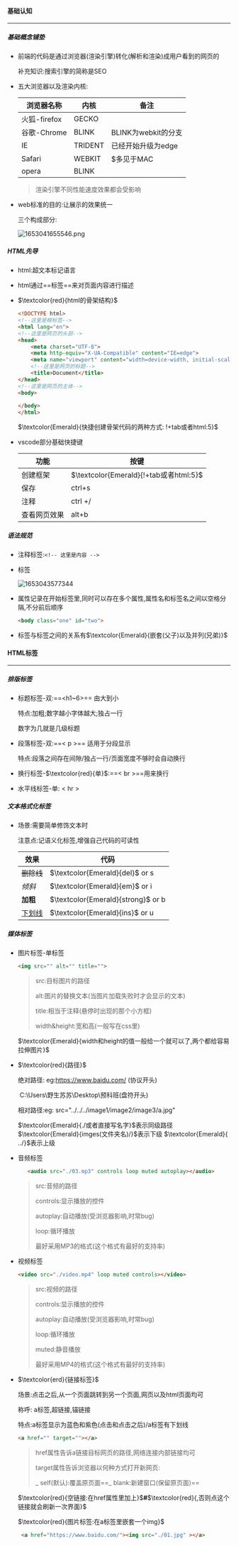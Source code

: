 #### 基础认知

------

##### 基础概念铺垫

- 前端的代码是通过浏览器(渲染引擎)转化(解析和渲染)成用户看到的网页的

  补充知识:搜索引擎的简称是SEO

- 五大浏览器以及渲染内核:

  | 浏览器名称                         | 内核                          | 备注                                       |
  | ---------------------------------- | ----------------------------- | ------------------------------------------ |
  | 火狐-firefox                       | GECKO                         |                                            |
  | 谷歌-Chrome | BLINK  | BLINK为webkit的分支 |
  | IE                                 | TRIDENT                       | 已经开始升级为edge                         |
  | Safari     | WEBKIT | $多见于MAC          |
  | opera                              | BLINK                         |                                            |

  > 渲染引擎不同性能速度效果都会受影响

- web标准的目的:让展示的效果统一

  三个构成部分:
  
  ![1653041655546.png](https://s1.imagehub.cc/images/2022/05/26/1653041655546.png)

 


##### HTML先导

- html:超文本标记语言

- html通过==标签==来对页面内容进行描述

- $\textcolor{red}{html的骨架结构}​$

  ```html
  <!DOCTYPE html>
  <!--这里是根标签-->
  <html lang="en">
  <!--这里是网页的头部-->
  <head>
      <meta charset="UTF-8">
      <meta http-equiv="X-UA-Compatible" content="IE=edge">
      <meta name="viewport" content="width=device-width, initial-scale=1.0">
      <!--这里是网页的标题-->
      <title>Document</title>
  </head>
  <!--这里是网页的主体-->
  <body>
      
  </body>
  </html>
  ```

  $\textcolor{Emerald}{快捷创建骨架代码的两种方式: !+tab或者html:5}$

- vscode部分基础快捷键

  | 功能         | 按键                                   |
  | ------------ | -------------------------------------- |
  | 创建框架     | $\textcolor{Emerald}{!+tab或者html:5}$ |
  | 保存         | ctrl+s                                 |
  | 注释         | ctrl  +/                               |
  | 查看网页效果 | alt+b                                  |

  

##### 语法规范

- 注释标签:`<!-- 这里是内容 -->`

- 标签

  ![1653043577344](C:\Users\野生苏苏\AppData\Roaming\Typora\typora-user-images\1653043577344.png)

- 属性记录在开始标签里,同时可以存在多个属性,属性名和标签名之间以空格分隔,不分前后顺序

  ```html
  <body class="one" id="two">
  ```

- 标签与标签之间的关系有$\textcolor{Emerald}{嵌套(父子)以及并列(兄弟)}$

  

#### HTML标签

------

##### 排版标签

- 标题标签-双:==<h1~6>== 由大到小

  特点:加粗;数字越小字体越大;独占一行

  数字为几就是几级标题

- 段落标签-双:==< p >== 适用于分段显示

  特点:段落之间存在间隙/独占一行/页面宽度不够时会自动换行

- 换行标签-$\textcolor{red}{单}$:==< br >==用来换行

- 水平线标签-单: < hr >

##### 文本格式化标签

- 场景:需要简单修饰文本时

  注意点:记语义化标签,增强自己代码的可读性

  | 效果          | 代码                                  |
  | ------------- | ------------------------------------- |
  | ~~删除线~~    | $\textcolor{Emerald}{del}$  or  s     |
  | *倾斜*        | $\textcolor{Emerald}{em}$   or  i     |
  | **加粗**      | $\textcolor{Emerald}{strong}$   or  b |
  | <u>下划线</u> | $\textcolor{Emerald}{ins}$   or  u    |

##### 媒体标签

- 图片标签-单标签

  ```html
  <img src="" alt="" title="">
  ```

  > src:目标图片的路径
  >
  > alt:图片的替换文本(当图片加载失败时才会显示的文本)
  >
  > title:相当于注释(悬停时出现的那个小方框)
  >
  > width&height:宽和高(一般写在css里)

  $\textcolor{Emerald}{width和height的值一般给一个就可以了,两个都给容易拉伸图片}$

- $\textcolor{red}{路径}​$

  绝对路径: eg:https://www.baidu.com/ (协议开头)

  ​                      C:\Users\野生苏苏\Desktop\预科班(盘符开头)

  相对路径:eg:   src="../../../image1/image2/image3/a.jpg" 

  $\textcolor{Emerald}{./或者直接写名字}$表示同级路径   $\textcolor{Emerald}{imges(文件夹名)/}$表示下级   $\textcolor{Emerald}{ ../}$表示上级

- 音频标签

  ```html
     <audio src="./03.mp3" controls loop muted autoplay></audio>
  ```

  > src:音频的路径
  >
  > controls:显示播放的控件
  >
  > autoplay:自动播放(受浏览器影响,时常bug)
  >
  > loop:循环播放
  >
  > 最好采用MP3的格式(这个格式有最好的支持率)

- 视频标签

  ```html
  <video src="./video.mp4" loop muted controls></video>
  ```

  > src:视频的路径
  >
  > controls:显示播放的控件
  >
  > autoplay:自动播放(受浏览器影响,时常bug)
  >
  > loop:循环播放
  >
  > muted:静音播放
  >
  > 最好采用MP4的格式(这个格式有最好的支持率)

- $\textcolor{erd}{链接标签}$

  场景:点击之后,从一个页面跳转到另一个页面,网页以及html页面均可

  称呼: a标签,超链接,锚链接

  特点:a标签显示为蓝色和紫色(点击和点击之后)/a标签有下划线

  ```html
  <a href="" target=""></a>
  ```

  > href属性告诉a链接目标网页的路径,网络连接内部链接均可
  >
  > target属性告诉浏览器以何种方式打开新网页:
  >
  > _ self(默认):覆盖原页面==_ blank:新建窗口(保留原页面)==

  $\textcolor{red}{空链接:在href属性里加上}$**#**$\textcolor{red}{,否则点这个链接就会刷新一次界面}$

  $\textcolor{red}{图片标签:在a标签里嵌套一个img}$

  ```html
   <a href="https://www.baidu.com/"><img src="./01.jpg" ></a>
  ```

  



